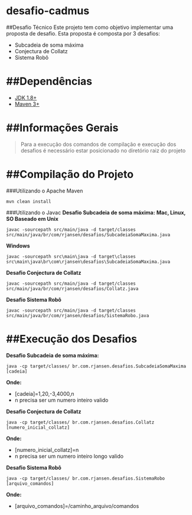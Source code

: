 # desafio-cadmus

##Desafio Técnico
  Este projeto tem como objetivo implementar uma proposta de desafio. Esta proposta é composta por 3 desafios:
  - Subcadeia de soma máxima
  - Conjectura de Collatz
  - Sistema Robô

##Dependências
==============
- [JDK 1.8+](http://www.oracle.com/technetwork/java/javase/downloads/jdk8-downloads-2133151.html)
- [Maven 3+](http://maven.apache.org/download.cgi)

##Informações Gerais
====================
> Para a execução dos comandos de compilação e execução dos desafios é necessário estar posicionado no diretório raiz do projeto

##Compilação do Projeto
========================
###Utilizando o Apache Maven
```shell
mvn clean install
```

###Utilizando o Javac
**Desafio Subcadeia de soma máxima:**
**Mac, Linux, SO Baseado em Unix**
```shell
javac -sourcepath src/main/java -d target/classes src/main/java/br/com/rjansen/desafios/SubcadeiaSomaMaxima.java
```
**Windows**
```shell
javac -sourcepath src\main\java -d target\classes src\main\java\br\com\rjansen\desafios\SubcadeiaSomaMaxima.java
```

**Desafio Conjectura de Collatz**
```shell
javac -sourcepath src/main/java -d target/classes src/main/java/br/com/rjansen/desafios/Collatz.java
```
**Desafio Sistema Robô**
```shell
javac -sourcepath src/main/java -d target/classes src/main/java/br/com/rjansen/desafios/SistemaRobo.java
```

##Execução dos Desafios
========================
**Desafio Subcadeia de soma máxima:**
```shell
java -cp target/classes/ br.com.rjansen.desafios.SubcadeiaSomaMaxima [cadeia]
```
**Onde:**
- [cadeia]=1,20,-3,4000,n
- n precisa ser um numero inteiro valido

**Desafio Conjectura de Collatz**
```shell
java -cp target/classes/ br.com.rjansen.desafios.Collatz [numero_inicial_collatz]
```
**Onde:**
- [numero_inicial_collatz]=n
- n precisa ser um numero inteiro longo valido

**Desafio Sistema Robô**
```shell
java -cp target/classes/ br.com.rjansen.desafios.SistemaRobo [arquivo_comandos]
```
**Onde:**
- [arquivo_comandos]=/caminho_arquivo/comandos
